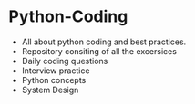 # Python-Coding
- All about python coding and best practices.
- Repository consiting of all the excersices 
- Daily coding questions
- Interview practice
- Python concepts
- System Design
